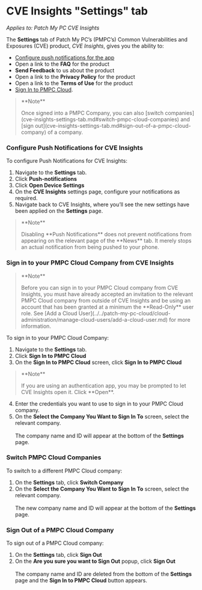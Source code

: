 # CVE Insights "Settings" tab

_Applies to: Patch My PC CVE Insights_

The **Settings** tab of Patch My PC’s (PMPC’s) Common Vulnerabilities and Exposures (CVE) product, _CVE Insights_, gives you the ability to:

* [Configure push notifications for the app](cve-insights-settings-tab.md#configure-push-notifications-for-cve-insights)
* Open a link to the **FAQ** for the product
* **Send Feedback** to us about the product
* Open a link to the **Privacy Policy** for the product
* Open a link to the **Terms of Use** for the product
* [Sign In to PMPC Cloud](cve-insights-settings-tab.md#sign-in-to-your-pmpc-cloud-company-from-cve-insights).

> \*\*Note\*\*
>
> Once signed into a PMPC Company, you can also \[switch companies]\(cve-insights-settings-tab.md#switch-pmpc-cloud-companies) and \[sign out]\(cve-insights-settings-tab.md#sign-out-of-a-pmpc-cloud-company) of a company.

### Configure Push Notifications for CVE Insights

To configure Push Notifications for CVE Insights:

1. Navigate to the **Settings** tab.
2. Click **Push-notifications**
3. Click **Open Device Settings**
4. On the **CVE Insights** settings page, configure your notifications as required.
5. Navigate back to CVE Insights, where you’ll see the new settings have been applied on the **Settings** page.

> \*\*Note\*\*
>
> Disabling \*\*Push Notifications\*\* does not prevent notifications from appearing on the relevant page of the \*\*News\*\* tab. It merely stops an actual notification from being pushed to your phone.

### Sign in to your PMPC Cloud Company from CVE Insights

> \*\*Note\*\*
>
> Before you can sign in to your PMPC Cloud company from CVE Insights, you must have already accepted an invitation to the relevant PMPC Cloud company from outside of CVE Insights and be using an account that has been granted at a minimum the \*\*Read-Only\*\* user role. See \[Add a Cloud User]\(../../patch-my-pc-cloud/cloud-administration/manage-cloud-users/add-a-cloud-user.md) for more information.

To sign in to your PMPC Cloud Company:

1. Navigate to the **Settings** tab.
2. Click **Sign In to PMPC Cloud**
3. On the **Sign In to PMPC Cloud** screen, click **Sign In to PMPC Cloud**

> \*\*Note\*\*
>
> If you are using an authentication app, you may be prompted to let CVE Insights open it. Click \*\*Open\*\*.

4. Enter the credentials you want to use to sign in to your PMPC Cloud company.
5. On the **Select the Company You Want to Sign In To** screen, select the relevant company.\
   \
   The company name and ID will appear at the bottom of the **Settings** page.

### Switch PMPC Cloud Companies

To switch to a different PMPC Cloud company:

1. On the **Settings** tab, click **Switch Company**
2. On the **Select the Company You Want to Sign In To** screen, select the relevant company.\
   \
   The new company name and ID will appear at the bottom of the **Settings** page.

### Sign Out of a PMPC Cloud Company

To sign out of a PMPC Cloud company:

1. On the **Settings** tab, click **Sign Out**
2. On the **Are you sure you want to Sign Out** popup, click **Sign Out**\
   \
   The company name and ID are deleted from the bottom of the **Settings** page and the **Sign In to PMPC Cloud** button appears.
